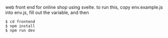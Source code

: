 web front end for online shop using svelte.
to run this, copy env.example.js into env.js,
fill out the variable, and then

```
$ cd frontend
$ npm install
$ npm run dev
```